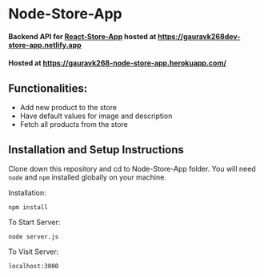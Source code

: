 # Node-Store-App

#### Backend API for  [React-Store-App](https://github.com/gauravk268/React-Store-App) hosted at https://gauravk268dev-store-app.netlify.app

#### Hosted at https://gauravk268-node-store-app.herokuapp.com/

## Functionalities:

- Add new product to the store
- Have default values for image and  description
- Fetch all products from the store

## Installation and Setup Instructions

Clone down this repository and cd to Node-Store-App folder. You will need `node` and `npm` installed globally on your machine.

Installation:

`npm install`

To Start Server:

`node server.js`

To Visit Server:

`localhost:3000`
